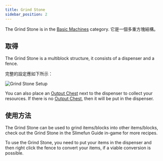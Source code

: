 ```yaml
---
title: Grind Stone
sidebar_position: 2
---
```


The Grind Stone is in the [Basic Machines](/docs/Slimefun/Basic-Machines) category. 它是一個多重方塊結構。

## 取得

The Grind Stone is a multiblock structure, it consists of a dispenser and a fence.

完整的設定應如下所示：

![Grind Stone Setup](https://raw.githubusercontent.com/TheBusyBiscuit/Slimefun4-Wiki/master/images/multiblock-grind-stone.png)

You can also place an [Output Chest](Output-Chest) next to the dispenser to collect your resources. If there is no [Output Chest](Output-Chest), then it will be put in the dispenser.

## 使用方法

The Grind Stone can be used to grind items/blocks into other items/blocks, check out the Grind Stone in the Slimefun Guide in-game for more recipes.

To use the Grind Stone, you need to put your items in the dispenser and then right click the fence to convert your items, if a viable conversion is possible.
